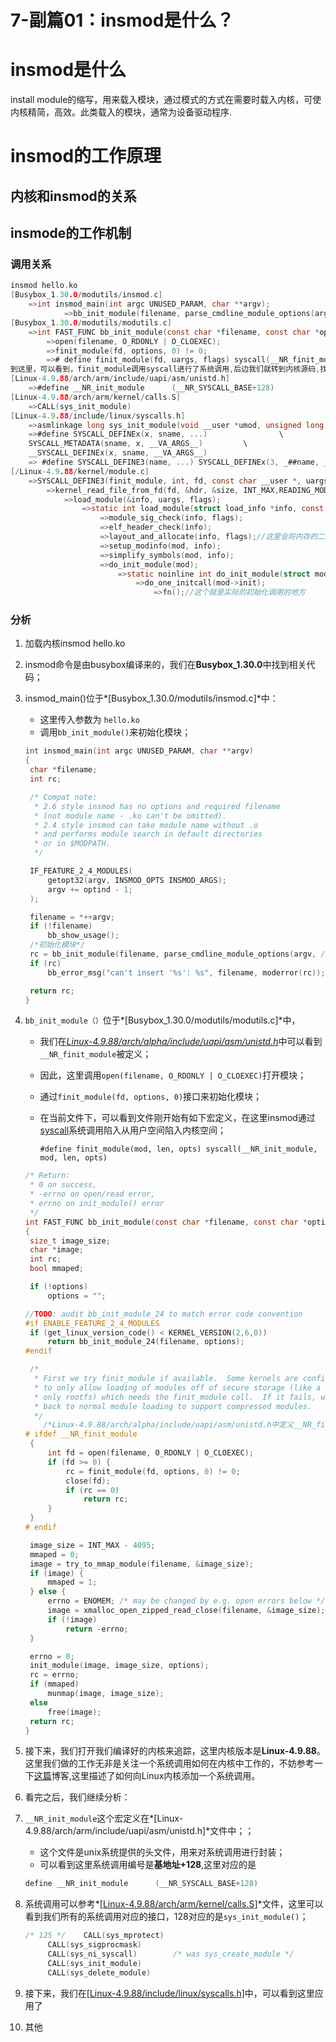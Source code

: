 # 7-副篇01：insmod是什么？

# insmod是什么

install module的缩写，用来载入模块，通过模式的方式在需要时载入内核，可使内核精简，高效。此类载入的模块，通常为设备驱动程序.

# insmod的工作原理

## 内核和insmod的关系

## insmode的工作机制

### 调用关系

```c
insmod hello.ko
[Busybox_1.30.0/modutils/insmod.c]
	=>int insmod_main(int argc UNUSED_PARAM, char **argv);
        	=>bb_init_module(filename, parse_cmdline_module_options(argv, /*quote_spaces:*/ 0));
[Busybox_1.30.0/modutils/modutils.c]
	=>int FAST_FUNC bb_init_module(const char *filename, const char *options);
		=>open(filename, O_RDONLY | O_CLOEXEC);
		=>finit_module(fd, options, 0) != 0;
		=># define finit_module(fd, uargs, flags) syscall(__NR_finit_module, fd, uargs, flags)
到这里，可以看到，finit_module调用syscall进行了系统调用,后边我们就转到内核源码,找到__NR_finit_module对应的内核调用编号；
[Linux-4.9.88/arch/arm/include/uapi/asm/unistd.h]
	=>#define __NR_init_module		(__NR_SYSCALL_BASE+128)
[Linux-4.9.88/arch/arm/kernel/calls.S]
	=>CALL(sys_init_module)
[Linux-4.9.88/include/linux/syscalls.h]	
	=>asmlinkage long sys_init_module(void __user *umod, unsigned long len,const char __user *uargs);	
	=>#define SYSCALL_DEFINEx(x, sname, ...)				\
	SYSCALL_METADATA(sname, x, __VA_ARGS__)			\
	__SYSCALL_DEFINEx(x, sname, __VA_ARGS__)
	=> #define SYSCALL_DEFINE3(name, ...) SYSCALL_DEFINEx(3, _##name, __VA_ARGS__)
[/Linux-4.9.88/kernel/module.c]
	=>SYSCALL_DEFINE3(finit_module, int, fd, const char __user *, uargs, int, flags);
		=>kernel_read_file_from_fd(fd, &hdr, &size, INT_MAX,READING_MODULE);
			=>load_module(&info, uargs, flags);
				=>static int load_module(struct load_info *info, const char __user *uargs,int flags)
					=>module_sig_check(info, flags);
					=>elf_header_check(info);
					=>layout_and_allocate(info, flags);//这里会将内存的二进制代码格式化到module结构体并返回；
					=>setup_modinfo(mod, info);
					=>simplify_symbols(mod, info);
					=>do_init_module(mod);
						=>static noinline int do_init_module(struct module *mod)
							=>do_one_initcall(mod->init);
								=>fn();//这个就是实际的初始化调用的地方
```



### 分析

1. 加载内核insmod hello.ko

2. insmod命令是由busybox编译来的，我们在**Busybox_1.30.0**中找到相关代码；

3. insmod_main()位于*[Busybox_1.30.0/modutils/insmod.c]*中：

   - 这里传入参数为 `hello.ko`
   - 调用`bb_init_module()`来初始化模块；

   ```c
   int insmod_main(int argc UNUSED_PARAM, char **argv)
   {
   	char *filename;
   	int rc;
   
   	/* Compat note:
   	 * 2.6 style insmod has no options and required filename
   	 * (not module name - .ko can't be omitted).
   	 * 2.4 style insmod can take module name without .o
   	 * and performs module search in default directories
   	 * or in $MODPATH.
   	 */
   
   	IF_FEATURE_2_4_MODULES(
   		getopt32(argv, INSMOD_OPTS INSMOD_ARGS);
   		argv += optind - 1;
   	);
   
   	filename = *++argv;
   	if (!filename)
   		bb_show_usage();
   	/*初始化模块*/
   	rc = bb_init_module(filename, parse_cmdline_module_options(argv, /*quote_spaces:*/ 0));
   	if (rc)
   		bb_error_msg("can't insert '%s': %s", filename, moderror(rc));
   
   	return rc;
   }
   ```

   

4. `bb_init_module（）`位于*[Busybox_1.30.0/modutils/modutils.c]*中，

   - 我们在[*Linux-4.9.88/arch/alpha/include/uapi/asm/unistd.h*](https://elixir.bootlin.com/linux/v4.9.88/source/include/uapi/asm-generic/unistd.h)中可以看到`__NR_finit_module`被定义；

   - 因此，这里调用`open(filename, O_RDONLY | O_CLOEXEC)`打开模块；

   - 通过`finit_module(fd, options, 0)`接口来初始化模块；

   - 在当前文件下，可以看到文件刚开始有如下宏定义，在这里insmod通过[syscall](http://gityuan.com/2016/05/21/syscall/)系统调用陷入从用户空间陷入内核空间；

     ```
     #define finit_module(mod, len, opts) syscall(__NR_init_module, mod, len, opts)
     ```

   ```c
   /* Return:
    * 0 on success,
    * -errno on open/read error,
    * errno on init_module() error
    */
   int FAST_FUNC bb_init_module(const char *filename, const char *options)
   {
   	size_t image_size;
   	char *image;
   	int rc;
   	bool mmaped;
   
   	if (!options)
   		options = "";
   
   //TODO: audit bb_init_module_24 to match error code convention
   #if ENABLE_FEATURE_2_4_MODULES
   	if (get_linux_version_code() < KERNEL_VERSION(2,6,0))
   		return bb_init_module_24(filename, options);
   #endif
   
   	/*
   	 * First we try finit_module if available.  Some kernels are configured
   	 * to only allow loading of modules off of secure storage (like a read-
   	 * only rootfs) which needs the finit_module call.  If it fails, we fall
   	 * back to normal module loading to support compressed modules.
   	 */
       /*Linux-4.9.88/arch/alpha/include/uapi/asm/unistd.h中定义__NR_finit_module*/
   # ifdef __NR_finit_module
   	{
   		int fd = open(filename, O_RDONLY | O_CLOEXEC);
   		if (fd >= 0) {
   			rc = finit_module(fd, options, 0) != 0;
   			close(fd);
   			if (rc == 0)
   				return rc;
   		}
   	}
   # endif
   
   	image_size = INT_MAX - 4095;
   	mmaped = 0;
   	image = try_to_mmap_module(filename, &image_size);
   	if (image) {
   		mmaped = 1;
   	} else {
   		errno = ENOMEM; /* may be changed by e.g. open errors below */
   		image = xmalloc_open_zipped_read_close(filename, &image_size);
   		if (!image)
   			return -errno;
   	}
   
   	errno = 0;
   	init_module(image, image_size, options);
   	rc = errno;
   	if (mmaped)
   		munmap(image, image_size);
   	else
   		free(image);
   	return rc;
   }
   ```

5. 接下来，我们打开我们编译好的内核来追踪，这里内核版本是**Linux-4.9.88**。这里我们做的工作无非是关注一个系统调用如何在内核中工作的，不妨参考一下[这篇](https://www.linuxbnb.net/home/adding-a-system-call-to-linux-arm-architecture/)博客,这里描述了如何向Linux内核添加一个系统调用。

6. 看完之后，我们继续分析：

7. `__NR_init_module`这个宏定义在*[Linux-4.9.88/arch/arm/include/uapi/asm/unistd.h]*文件中；；

   - 这个文件是unix系统提供的头文件，用来对系统调用进行封装；
   - 可以看到这里系统调用编号是**基地址+128**,这里对应的是

   ```c
   define __NR_init_module		(__NR_SYSCALL_BASE+128)
   ```

8. 系统调用可以参考*[[Linux-4.9.88/arch/arm/kernel/calls.S]](https://elixir.bootlin.com/linux/v4.9.88/source/arch/arm/kernel/calls.S)*文件，这里可以看到我们所有的系统调用对应的接口，128对应的是`sys_init_module()`；

   ```c
   /* 125 */	CALL(sys_mprotect)
   		CALL(sys_sigprocmask)
   		CALL(sys_ni_syscall)		/* was sys_create_module */
   		CALL(sys_init_module)
   		CALL(sys_delete_module)
   ```

9. 接下来，我们在[[Linux-4.9.88/include/linux/syscalls.h]](https://elixir.bootlin.com/linux/v4.9.88/source/include/linux/syscalls.h)中，可以看到这里应用了

10. 其他





